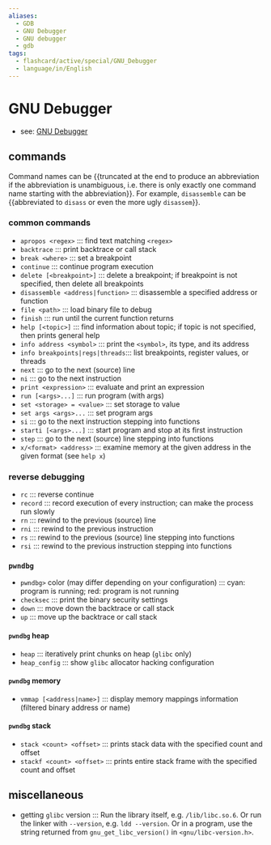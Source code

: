```yaml
---
aliases:
  - GDB
  - GNU Debugger
  - GNU debugger
  - gdb
tags:
  - flashcard/active/special/GNU_Debugger
  - language/in/English
---
```


# GNU Debugger

- see: [GNU Debugger](../general/GNU%20Debugger.md)

## commands

Command names can be {{truncated at the end to produce an abbreviation if the abbreviation is unambiguous, i.e. there is only exactly one command name starting with the abbreviation}}. For example, `disassemble` can be {{abbreviated to `disass` or even the more ugly `disassem`}}. <!--SR:!2024-09-20,4,305!2024-09-20,4,305-->

### common commands

- `apropos <regex>` ::: find text matching `<regex>` <!--SR:!2024-11-08,52,310!2024-10-16,31,270-->
- `backtrace` ::: print backtrace or call stack <!--SR:!2024-11-11,54,310!2024-11-10,54,310-->
- `break <where>` ::: set a breakpoint <!--SR:!2024-11-06,50,310!2024-09-21,17,290-->
- `continue` ::: continue program execution <!--SR:!2024-09-19,15,290!2024-11-04,48,310-->
- `delete [<breakpoint>]` ::: delete a breakpoint; if breakpoint is not specified, then delete all breakpoints <!--SR:!2024-09-19,15,290!2024-11-12,55,310-->
- `disassemble <address|function>` ::: disassemble a specified address or function <!--SR:!2024-09-20,4,305!2024-09-20,4,305-->
- `file <path>` ::: load binary file to debug <!--SR:!2024-09-20,16,290!2024-09-19,15,290-->
- `finish` ::: run until the current function returns <!--SR:!2024-09-21,17,290!2024-09-20,16,290-->
- `help [<topic>]` ::: find information about topic; if topic is not specified, then prints general help <!--SR:!2024-09-20,4,305!2024-09-20,4,305-->
- `info address <symbol>` ::: print the `<symbol>`, its type, and its address <!--SR:!2024-09-20,4,305!2024-09-20,4,305-->
- `info breakpoints|regs|threads`::: list breakpoints, register values, or threads <!--SR:!2024-11-12,55,310!2024-10-29,45,290-->
- `next` ::: go to the next (source) line <!--SR:!2024-11-05,49,310!2024-10-31,46,290-->
- `ni` ::: go to the next instruction <!--SR:!2024-11-16,59,310!2024-09-19,15,290-->
- `print <expression>` ::: evaluate and print an expression <!--SR:!2024-10-21,35,270!2024-09-21,17,290-->
- `run [<args>...]` ::: run program (with args) <!--SR:!2024-09-19,15,290!2024-09-19,15,290-->
- `set <storage> = <value>` ::: set storage to value <!--SR:!2024-09-20,4,305!2024-09-20,4,305-->
- `set args <args>...` ::: set program args <!--SR:!2024-09-21,17,290!2024-11-07,51,310-->
- `si` ::: go to the next instruction stepping into functions <!--SR:!2024-11-17,60,310!2024-10-01,20,250-->
- `starti [<args>...]` ::: start program and stop at its first instruction <!--SR:!2024-09-21,17,290!2024-09-20,16,290-->
- `step` ::: go to the next (source) line stepping into functions <!--SR:!2024-11-11,54,310!2024-10-18,32,270-->
- `x/<format> <address>` ::: examine memory at the given address in the given format (see `help x`) <!--SR:!2024-09-21,17,290!2024-09-19,15,290-->

### reverse debugging

- `rc` ::: reverse continue <!--SR:!2024-09-20,4,305!2024-09-20,4,305-->
- `record` ::: record execution of every instruction; can make the process run slowly <!--SR:!2024-09-20,4,305!2024-09-20,4,305-->
- `rn` ::: rewind to the previous (source) line <!--SR:!2024-09-20,4,305!2024-09-19,3,285-->
- `rni` ::: rewind to the previous instruction <!--SR:!2024-09-20,4,305!2024-09-20,4,305-->
- `rs` ::: rewind to the previous (source) line stepping into functions <!--SR:!2024-09-20,4,305!2024-09-20,4,305-->
- `rsi` ::: rewind to the previous instruction stepping into functions <!--SR:!2024-09-20,4,305!2024-09-20,4,305-->

### `pwndbg`

- `pwndbg>` color (may differ depending on your configuration) ::: cyan: program is running; red: program is not running <!--SR:!2024-11-09,53,310!2024-09-20,16,290-->
- `checksec` ::: print the binary security settings <!--SR:!2024-09-20,4,305!2024-09-20,4,305-->
- `down` ::: move down the backtrace or call stack <!--SR:!2024-11-10,53,310!2024-09-19,15,290-->
- `up` ::: move up the backtrace or call stack <!--SR:!2024-11-11,55,310!2024-09-20,16,290-->

#### `pwndbg` heap

- `heap` ::: iteratively print chunks on heap (`glibc` only) <!--SR:!2024-09-21,17,290!2024-09-20,16,290-->
- `heap_config` ::: show `glibc` allocator hacking configuration <!--SR:!2024-09-20,16,290!2024-09-20,16,290-->

#### `pwndbg` memory

- `vmmap [<address|name>]` ::: display memory mappings information (filtered binary address or name) <!--SR:!2024-10-27,39,290!2024-09-21,17,290-->

#### `pwndbg` stack

- `stack <count> <offset>` ::: prints stack data with the specified count and offset <!--SR:!2024-09-20,4,305!2024-09-19,3,285-->
- `stackf <count> <offset>` ::: prints entire stack frame with the specified count and offset <!--SR:!2024-09-19,3,285!2024-09-19,3,285-->

## miscellaneous

- getting `glibc` version ::: Run the library itself, e.g. `/lib/libc.so.6`. Or run the linker with `--version`, e.g. `ldd --version`. Or in a program, use the string returned from `gnu_get_libc_version()` in `<gnu/libc-version.h>`. <!--SR:!2024-09-20,16,290!2024-09-19,15,290-->
